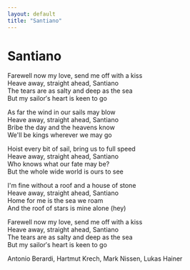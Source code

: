 ```yaml
---
layout: default
title: "Santiano"
---
```


# Santiano
Farewell now my love, send me off with a kiss  
Heave away, straight ahead, Santiano  
The tears are as salty and deep as the sea  
But my sailor′s heart is keen to go  

As far the wind in our sails may blow  
Heave away, straight ahead, Santiano  
Bribe the day and the heavens know  
We'll be kings wherever we may go  
  
Hoist every bit of sail, bring us to full speed  
Heave away, straight ahead, Santiano  
Who knows what our fate may be?  
But the whole wide world is ours to see  
  
I'm fine without a roof and a house of stone  
Heave away, straight ahead, Santiano  
Home for me is the sea we roam  
And the roof of stars is mine alone (hey)  
  
Farewell now my love, send me off with a kiss  
Heave away, straight ahead, Santiano  
The tears are as salty and deep as the sea  
But my sailor′s heart is keen to go  
  
Antonio Berardi, Hartmut Krech, Mark Nissen, Lukas Hainer
